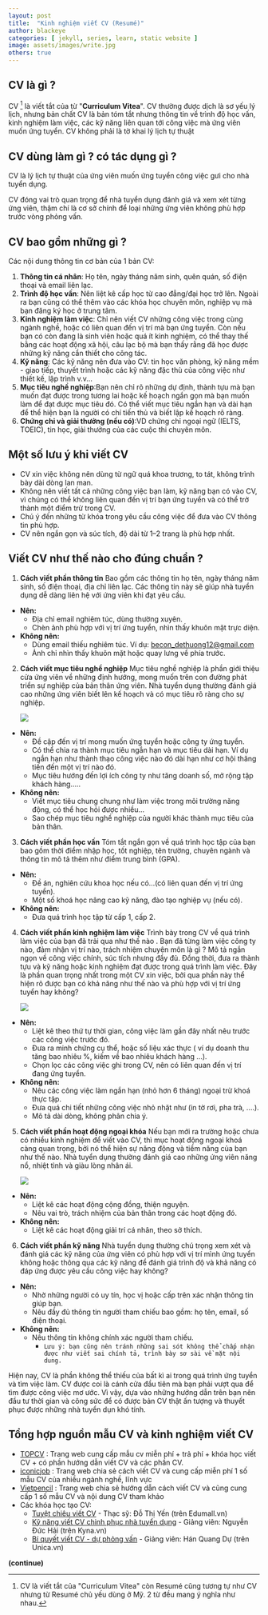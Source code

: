 ```yaml
---
layout: post
title:  "Kinh nghiệm viết CV (Resumé)"
author: blackeye
categories: [ jekyll, series, learn, static website ]
image: assets/images/write.jpg
others: true
---
```


## CV là gì ?
CV [^1] là viết tắt của từ "**Curriculum Vitea**". CV thường được dịch là sơ yếu lý lịch, nhưng bản chất CV là bản tóm tắt nhưng thông tin về trình độ học vấn, kinh nghiệm làm việc, các kỹ năng liên quan tới công việc mà ứng viên muốn ứng tuyển. CV không phải là tờ khai lý lịch tự thuật

## CV dùng làm gì ? có tác dụng gì ?
CV là lý lịch tự thuật của ứng viên muốn ứng tuyển công việc gưi cho nhà tuyển dụng.

CV đóng vai trò quan trọng để nhà tuyển dụng đánh giá và xem xét từng ứng viên, thậm chí là cơ sở chính để loại những ứng viên không phù hợp trước vòng phỏng vấn.

## CV bao gồm những gì ?
Các nội dung thông tin cơ bản của 1 bản CV:
1. **Thông tin cá nhân**: Họ tên, ngày tháng năm sinh, quên quán, số điện thoại và email liên lạc.
2. **Trình độ học vấn**: Nên liệt kê cấp học từ cao đẳng/đại học trở lên. Ngoài ra bạn cũng có thể thêm vào các khóa học chuyên môn, nghiệp vụ mà bạn đăng ký học ở trung tâm.
3. **Kinh nghiệm làm việc**: Chỉ nên viết CV những công việc trong cùng ngành nghề, hoặc có liên quan đến vị trí mà bạn ứng tuyển. Còn nếu bạn có còn đang là sinh viên hoặc quá ít kinh nghiệm, có thể thay thế bằng các hoạt động xã hội, câu lạc bộ mà bạn thấy rằng đã học được những kỹ năng cần thiết cho công tác.
4. **Kỹ năng**: Các kỹ năng nên đưa vào CV: tin học văn phòng, kỹ năng mềm - giao tiếp, thuyết trình hoặc các kỹ năng đặc thù của công việc như thiết kế, lập trình v.v...
5. **Mục tiêu nghề nghiệp**:Bạn nên chỉ rõ những dự định, thành tựu mà bạn muốn đạt được trong tương lai hoặc kế hoạch ngắn gọn mà bạn muốn làm để đạt được mục tiêu đó. Có thể viết mục tiêu ngắn hạn và dài hạn để thể hiện bạn là người có chí tiến thủ và biết lập kế hoạch rõ ràng.
6. **Chứng chỉ và giải thưởng (nếu có)**:VD chứng chỉ ngoại ngữ (IELTS, TOEIC), tin học, giải thưởng của các cuộc thi chuyên môn.

## Một số lưu ý khi viết CV
* CV xin việc không nên dùng từ ngữ quá khoa trương, to tát, không trình bày dài dòng lan man.
* Không nên viết tất cả những công việc bạn làm, kỹ năng bạn có vào CV, vì chúng có thể không liên quan đến vị trí bạn ứng tuyển và có thể trở thành một điểm trừ trong CV.
* Chú ý đến những từ khóa trong yêu cầu công việc để đưa vào CV thông tin phù hợp.
* CV nên ngắn gọn và súc tích, độ dài từ 1–2 trang là phù hợp nhất.

## Viết CV như thế nào cho đúng chuẩn ?
1. **Cách viết phần thông tin**
Bao gồm các thông tin họ tên, ngày tháng năm sinh, số điện thoại, địa chỉ liên lạc. Các thông tin này sẽ giúp nhà tuyển dụng dễ dàng liên hệ với ứng viên khi đạt yêu cầu.

* **Nên:**
    - Địa chỉ email nghiêm túc, dùng thường xuyên.
    - Chèn ảnh phù hợp với vị trí ứng tuyển, nhìn thấy khuôn mặt trực diện.
* **Không nên:**
    - Dùng email thiếu nghiêm túc. Ví dụ: becon_dethuong12@gmail.com
    - Ảnh chỉ nhìn thấy khuôn mặt hoặc quay lưng về phía trước.
2. **Cách viết mục tiêu nghề nghiệp**
Mục tiêu nghề nghiệp là phần giới thiệu cửa ứng viên về những định hướng, mong muốn trên con đường phát triển sự nghiệp của bản thân ứng viên. Nhà tuyển dụng thường đánh giá cao những ứng viên biết lên kế hoạch và có mục tiêu rõ ràng cho sự nghiệp.

    ![]({{site.baseurl}}/assets/images/muc-tieu-nghe-nghiep.png)

* **Nên:**
    - Đề cập đến vị trí mong muốn ứng tuyển hoặc công ty ứng tuyển.
    - Có thể chia ra thành mục tiêu ngắn hạn và mục tiêu dài hạn. Ví dụ ngắn hạn như thành thạo công việc nào đó dài hạn như cơ hội thăng tiến đến một vị trí nào đó.
    - Mục tiêu hướng đến lợi ích công ty như tăng doanh số, mở rộng tập khách hàng…..
* **Không nên:**
    - Viết mục tiêu chung chung như làm việc trong môi trường năng động, có thể học hỏi được nhiều… 
    - Sao chép mục tiêu nghề nghiệp của người khác thành mục tiêu của bản thân.
3. **Cách viết phần học vấn**
Tóm tắt ngắn gọn về quá trình học tập của bạn bao gồm thời điểm nhập học, tốt nghiệp, tên trường, chuyên ngành và thông tin mô tả thêm như điểm trung bình (GPA).

* **Nên:**
    - Đề án, nghiên cứu khoa học nếu có…(có liên quan đến vị trí ứng tuyển).
    - Một số khoá học nâng cao kỹ năng, đào tạo nghiệp vụ (nếu có).
* **Không nên:**
    - Đưa quá trình học tập từ cấp 1, cấp 2. 
4. **Cách viết phần kinh nghiệm làm việc**
Trình bày trong CV về quá trình làm việc của bạn đã trải qua như thế nào . Bạn đã từng làm việc công ty nào, đảm nhận vị trí nào, trách nhiệm chuyên môn là gì ? Mô tả ngắn ngọn về công việc chính, súc tích nhưng đầy đủ. Đồng thời, đưa ra thành tựu và kỹ năng hoặc kinh nghiệm đạt được trong quá trình làm việc. Đây là phần quan trọng nhất trong một CV xin việc, bởi qua phần này thể hiện rõ được bạn có khả năng như thế nào và phù hợp với vị trí ứng tuyển hay không?

    ![]({{site.baseur}}/assets/images/kinh-nghiem-lam-viec.png)

* **Nên:**
    - Liệt kê theo thứ tự thời gian, công việc làm gần đây nhất nêu trước các công việc trước đó. 
    - Đưa ra minh chứng cụ thể, hoặc số liệu xác thực ( ví dụ doanh thu tăng bao nhiêu %, kiếm về bao nhiêu khách hàng …). 
    - Chọn lọc các công việc ghi trong CV, nên có liên quan đến vị trí đang ứng tuyển.
* **Không nên:**
    - Nêu các công việc làm ngắn hạn (nhỏ hơn 6 tháng) ngoại trừ khoá thực tập.
    - Đưa quá chi tiết những công việc nhỏ nhặt như (in tờ rơi, pha trà, ....). 
    - Mô tả dài dòng, không phân chia ý. 

5. **Cách viết phần hoạt động ngoại khóa**
Nếu bạn mới ra trường hoặc chưa có nhiều kinh nghiệm để viết vào CV, thì mục hoạt động ngoại khoá càng quan trọng, bởi nó thể hiện sự năng động và tiềm năng của bạn như thế nào. Nhà tuyển dụng thường đánh giá cao những ứng viên năng nổ, nhiệt tình và giàu lòng nhân ái.

    ![]({{site.base}}/assets/images/hoat-dong-ngoai-khoa.png)

* **Nên:**
    - Liệt kê các hoạt động cộng đồng, thiện nguyện.
    - Nêu vai trò, trách nhiệm của bản thân trong các hoạt động đó.
* **Không nên:**
    - Liệt kê các hoạt động giải trí cá nhân, theo sở thích.

6. **Cách viết phần kỹ năng**
Nhà tuyển dụng thường chú trọng xem xét và đánh giá các kỹ năng của ứng viên có phù hợp với vị trí mình ứng tuyển không hoặc thông qua các kỹ năng để đánh giá trình độ và khả năng có đáp ứng được yêu cầu công việc hay không?

* **Nên:**
    - Nhờ những người có uy tín, học vị hoặc cấp trên xác nhận thông tin giúp bạn.
    - Nêu đầy đủ thông tin người tham chiếu bao gồm: họ tên, email, số điện thoại.
* **Không nên:**
    - Nêu thông tin không chính xác người tham chiếu.
        * ``Lưu ý: bạn cũng nên tránh những sai sót không thể chấp nhận được như viết sai chính tả, trình bày sơ sài về mặt nội dung.``

Hiện nay, CV là phần không thể thiếu của bất kì ai trong quá trình ứng tuyển và tìm việc làm. CV được coi là cánh cửa đầu tiên mà bạn phải vượt qua để tìm được công việc mơ ước. Vì vậy, dựa vào những hướng dẫn trên bạn nên đầu tư thời gian và công sức để có được bản CV thật ấn tượng và thuyết phục được những nhà tuyển dụn khó tính.

## Tổng hợp nguồn mẫu CV và kinh nghiệm viết CV
- [TOPCV](https://www.topcv.vn/) : Trang web cung cấp mẫu cv miễn phí + trả phí + khóa học viết CV + có phần hướng dẫn viết CV và các phần CV.
- [iconicjob](https://iconicjob.vn/blog/7-bi-kip-tao-cv-thu-hut-nha-tuyen-dung-kem-mau-cv-mien-phi/) : Trang web chia sẻ cách viết CV và cung cấp miễn phí 1 số mẫu CV của nhiều ngành nghề, lĩnh vực
- [Vietpencil](https://vietpencil.com/digital-marketing/huong-dan-viet-cv-xin-viec/) : Trang web chia sẻ hướng dẫn cách viết CV và cũng cung cấp 1 số mẫu CV và nội dung CV tham khảo
- Các khóa học tạo CV:
    + [Tuyệt chiêu viết CV](https://edumall.vn/course/tuyet-chieu-viet-cv) - Thạc sỹ: Đỗ Thị Yến (trên Edumall.vn)
    + [Kỹ năng viết CV chinh phục nhà tuyển dụng](https://kyna.vn/ky-nang-viet-cv-chinh-phuc-nha-tuyen-dung) - Giảng viên: Nguyễn Đức Hải (trên Kyna.vn)
    + [Bí quyết viết CV - dự phỏng vấn](https://unica.vn/bi-quyet-viet-cv-du-phong-van) - Giảng viên: Hán Quang Dự (trên Unica.vn)


[^1]: CV là viết tắt của "Curriculum Vitea" còn Resumé cũng tương tự như CV nhưng từ Resumé chủ yếu dùng ở Mỹ. 2 từ đều mang ý nghĩa như nhau.

**(continue)**